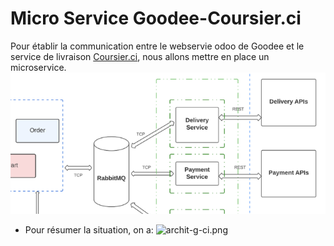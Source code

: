 # Micro Service Goodee-Coursier.ci
Pour établir la communication entre le webservie odoo de Goodee et le service de livraison [Coursier.ci](./http://coursier.ci/), nous allons mettre en place un microservice.![archit-ms-goodee-coursierci.png](./micro.png)

- Pour résumer la situation, on a: ![archit-g-ci.png](./)
